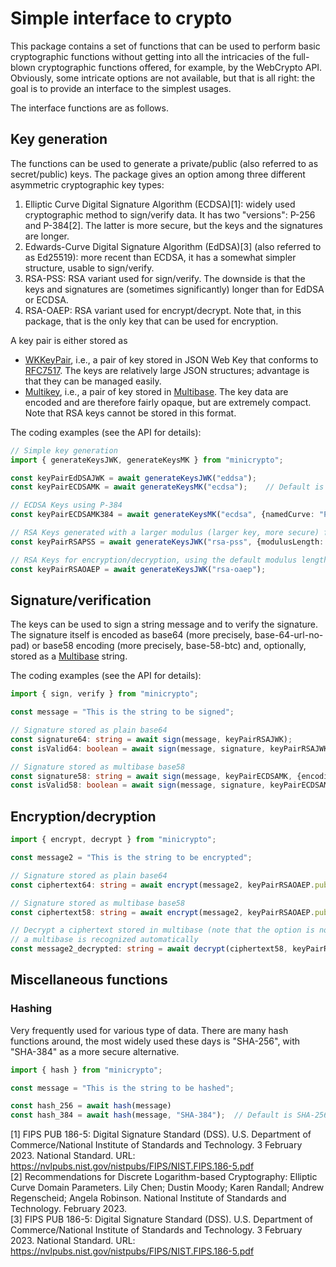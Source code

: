 # Simple interface to crypto

This package contains a set of functions that can be used to perform basic cryptographic functions without getting into all the intricacies of the full-blown cryptographic functions offered, for example, by the WebCrypto API. Obviously, some intricate options are not available, but that is all right: the goal is to provide an interface to the simplest usages.

The interface functions are as follows.

## Key generation

The functions can be used to generate a private/public (also referred to as secret/public) keys. The package gives an option among three different asymmetric cryptographic key types:

1. Elliptic Curve Digital Signature Algorithm (ECDSA)[1]: widely used cryptographic method to sign/verify data. It has two "versions": P-256 and P-384[2]. The latter is more secure, but the keys and the signatures are longer. 
2. Edwards-Curve Digital Signature Algorithm (EdDSA)[3] (also referred to as Ed25519): more recent than ECDSA, it has a somewhat simpler structure, usable to sign/verify.
3. RSA-PSS: RSA variant used for sign/verify. The downside is that the keys and signatures are (sometimes significantly) longer than for EdDSA or ECDSA.
4. RSA-OAEP: RSA variant used for encrypt/decrypt. Note that, in this package, that is the only key that can be used for encryption.


A key pair is either stored as

- [WKKeyPair](https://www.w3.org/TR/controller-document/#JsonWebKey), i.e., a pair of key stored in JSON Web Key that conforms to [RFC7517](https://www.rfc-editor.org/rfc/rfc7517). The keys are relatively large JSON structures; advantage is that they can be managed easily.
- [Multikey](https://www.w3.org/TR/controller-document/#Multikey), i.e., a pair of key stored in [Multibase](https://www.w3.org/TR/controller-document/#multibase-0). The key data are encoded and are therefore fairly opaque, but are extremely compact. Note that RSA keys cannot be stored in this format.

The coding examples (see the API for details):

```typescript
// Simple key generation
import { generateKeysJWK, generateKeysMK } from "minicrypto";

const keyPairEdDSAJWK = await generateKeysJWK("eddsa");
const keyPairECDSAMK = await generateKeysMK("ecdsa");    // Default is "P-256"

// ECDSA Keys using P-384
const keyPairECDSAMK384 = await generateKeysMK("ecdsa", {namedCurve: "P-384"});

// RSA Keys generated with a larger modulus (larger key, more secure) for signature/verification
const keyPairRSAPSS = await generateKeysJWK("rsa-pss", {modulusLength: 4096});  // Default is 2048

// RSA Keys for encryption/decryption, using the default modulus length
const keyPairRSAOAEP = await generateKeysJWK("rsa-oaep");
```

## Signature/verification

The keys can be used to sign a string message and to verify the signature. The signature itself is encoded as
base64 (more precisely, base-64-url-no-pad) or base58 encoding (more precisely, base-58-btc) and, optionally, stored as a
[Multibase](https://www.w3.org/TR/controller-document/#multibase-0) string.

The coding examples (see the API for details):

```typescript
import { sign, verify } from "minicrypto";

const message = "This is the string to be signed";

// Signature stored as plain base64
const signature64: string = await sign(message, keyPairRSAJWK);
const isValid64: boolean = await sign(message, signature, keyPairRSAJWK.publicKeyJwk);

// Signature stored as multibase base58
const signature58: string = await sign(message, keyPairECDSAMK, {encoding: "base58", format: "multibase"});
const isValid58: boolean = await sign(message, signature, keyPairECDSAMK.publicKeyMultibase, {format: "multibase"});
```

## Encryption/decryption

```typescript
import { encrypt, decrypt } from "minicrypto";

const message2 = "This is the string to be encrypted";

// Signature stored as plain base64
const ciphertext64: string = await encrypt(message2, keyPairRSAOAEP.publicKeyJwk);

// Signature stored as multibase base58
const ciphertext58: string = await encrypt(message2, keyPairRSAOAEP.publicKeyJwk, {encoding: "base58", format: "multibase"});

// Decrypt a ciphertext stored in multibase (note that the option is not necessary, 
// a multibase is recognized automatically
const message2_decrypted: string = await decrypt(ciphertext58, keyPairRSAOAEP.secretKeyJwk);
```

## Miscellaneous functions

### Hashing

Very frequently used for various type of data. There are many hash functions around, the most widely used these days is "SHA-256", with "SHA-384" as a more secure alternative.

```typescript
import { hash } from "minicrypto";

const message = "This is the string to be hashed";

const hash_256 = await hash(message)              
const hash_384 = await hash(message, "SHA-384");  // Default is SHA-256

```



[1] FIPS PUB 186-5: Digital Signature Standard (DSS). U.S. Department of Commerce/National Institute of Standards and Technology. 3 February 2023. National Standard. URL: https://nvlpubs.nist.gov/nistpubs/FIPS/NIST.FIPS.186-5.pdf  
[2] Recommendations for Discrete Logarithm-based Cryptography: Elliptic Curve Domain Parameters. Lily Chen; Dustin Moody; Karen Randall; Andrew Regenscheid; Angela Robinson. National Institute of Standards and Technology. February 2023.  
[3] FIPS PUB 186-5: Digital Signature Standard (DSS). U.S. Department of Commerce/National Institute of Standards and Technology. 3 February 2023. National Standard. URL: https://nvlpubs.nist.gov/nistpubs/FIPS/NIST.FIPS.186-5.pdf